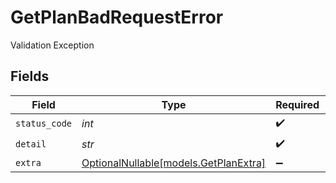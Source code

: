 # GetPlanBadRequestError

Validation Exception


## Fields

| Field                                                              | Type                                                               | Required                                                           | Description                                                        |
| ------------------------------------------------------------------ | ------------------------------------------------------------------ | ------------------------------------------------------------------ | ------------------------------------------------------------------ |
| `status_code`                                                      | *int*                                                              | :heavy_check_mark:                                                 | N/A                                                                |
| `detail`                                                           | *str*                                                              | :heavy_check_mark:                                                 | N/A                                                                |
| `extra`                                                            | [OptionalNullable[models.GetPlanExtra]](../models/getplanextra.md) | :heavy_minus_sign:                                                 | N/A                                                                |